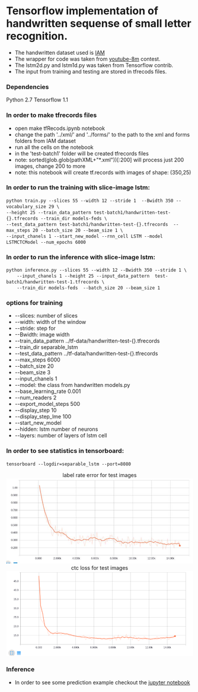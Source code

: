 # Tensorflow implementation of handwritten sequense of small letter recognition.

* The handwritten dataset used is [IAM](http://www.fki.inf.unibe.ch/databases/iam-handwriting-database)
* The wrapper for code was taken from [youtube-8m](https://github.com/google/youtube-8m) contest.
* The lstm2d.py and lstm1d.py was taken from Tensorflow contrib.
* The input from training and testing are stored in tfrecods files.


### Dependencies
Python 2.7
Tensorflow 1.1


### In order to make tfrecords files
* open make tfRecods.ipynb notebook
* change the path '../xml/' and '../forms/' to the path to the xml and forms folders from IAM dataset
* run all the cells on the notebook
* in the 'test-batch1' folder will be created tfrecords files
* note: sorted(glob.glob(pathXML+"*.xml"))[:200] will process just 200 images, change 200 to more
* note: this notebook will create tf.records with images of shape: (350,25)

### In order to run the training with slice-image lstm: 
```
python train.py --slices 55 --width 12 --stride 1  --Bwidth 350 --vocabulary_size 29 \
--height 25 --train_data_pattern test-batch1/handwritten-test-{}.tfrecords --train_dir models-feds \
--test_data_pattern test-batch1/handwritten-test-{}.tfrecords  --max_steps 20 --batch_size 20 --beam_size 1 \
--input_chanels 1 --start_new_model --rnn_cell LSTM --model LSTMCTCModel --num_epochs 6000
```

### In order to run the inference with slice-image lstm: 
```
python inference.py --slices 55 --width 12 --Bwidth 350 --stride 1 \
    --input_chanels 1 --height 25 --input_data_pattern  test-batch1/handwritten-test-1.tfrecords \
    --train_dir models-feds  --batch_size 20 --beam_size 1 
```
### options for training
  * --slices:  number of slices 
  * --width: width of the window
  * --stride: step for 
  * --Bwidth: image width
  * --train_data_pattern ../tf-data/handwritten-test-{}.tfrecords 
  * --train_dir separable_lstm 
  * --test_data_pattern ../tf-data/handwritten-test-{}.tfrecords  
  * --max_steps 6000 
  * --batch_size 20 
  * --beam_size 3 
  * --input_chanels 1 
  * --model: the class from handwritten models.py 
  * --base_learning_rate 0.001 
  * --num_readers 2 
  * --export_model_steps 500 
  * --display_step 10 
  * --display_step_lme 100 
  * --start_new_model
  * --hidden: lstm number of neurons
  * --layers: number of layers of lstm cell
  


### In order to see statistics in tensorboard:
```
tensorboard --logdir=separable_lstm --port=8080
```

<center>
label rate error for test images  
<img src="./loss.png">
</center>

<center>
ctc loss for test images 
<img src="./labelrateerror.png">
</center>

### Inference
* In order to see some prediction example checkout the [jupyter notebook](https://github.com/johnsmithm/handwritten-tf-1.0/blob/master/inference%20example.ipynb)
